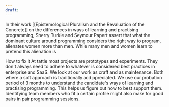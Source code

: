 ```yaml
---
draft:
---
```

In their work [[Epistemological Pluralism and the Revaluation of the Concrete]] on the differences in ways of learning and practising programming, Sherry Turkle and Seymour Papert assert that what the dominant culture around programming considers the right way to program, alienates women more than men. While many men and women learn to pretend this alienation is 

How to fix it
At tattle most projects are prototypes and experiments. They don't always need to adhere to whatever is considered best practices in enterprise and SaaS. We look at our work as craft and as maintenance. Both where a soft approach is traditionally acd ppreciated.
We use our probation period of 3 months to understand the candidate's ways of learning and practising programming. This helps us figure out how to best support them. Identifying team members who fit a certain profile might also make for good pairs in pair programming sessions.


